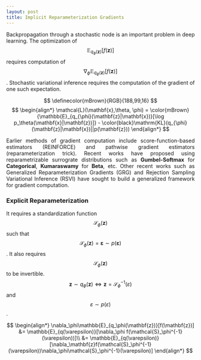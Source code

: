```yaml
---
layout: post
title: Implicit Reparameterization Gradients
---
```


<script type="text/x-mathjax-config">
  MathJax.Hub.Config({ TeX: { extensions: ["color.js"] }});
</script>

<div style="text-align: justify;">

Backpropagation through a stochastic node is an important problem in deep learning. The optimization of $$\mathbb{E}_{q_\phi(\mathbf{z})}[f(\mathbf{z})]$$ requires computation of $$\nabla_\phi\mathbb{E}_{q_\phi(\mathbf{z})}[f(\mathbf{z})]$$. Stochastic variational inference requires the computation of the gradient of one such expectation.

$$
\definecolor{mBrown}{RGB}{188,99,16}
$$
$$
\begin{align*}
    \mathcal{L}(\mathbf{x},\theta, \phi) = \color{mBrown}{\mathbb{E}_{q_{\phi}(\mathbf{z}|\mathbf{x})}[\log p_\theta(\mathbf{x}|\mathbf{z})]} - \color{black}\mathrm{KL}(q_{\phi}(\mathbf{z}|\mathbf{x})||p(\mathbf{z}))
\end{align*}
$$

Earlier methods of gradient computation include score-function-based estimators (REINFORCE) and pathwise gradient estimators (reparameterization trick). Recent works have proposed using reparametrizable surrograte distributions such as **Gumbel-Softmax** for **Categorical**, **Kumaraswamy** for **Beta**, etc. Other recent works such as Generalized Reparameterization Gradients (GRG) and Rejection Sampling Variational Inference (RSVI) have sought to build a generalized framework for gradient computation.

### Explicit Reparameterization

It requires a standardization function $$\mathcal{S}_\phi(\mathbf{z})$$ such that $$\mathcal{S}_\phi(\mathbf{z}) = \bm{\varepsilon} \sim p(\bm{\varepsilon})$$. It also requires $$\mathcal{S}_\phi(\mathbf{z})$$ to be invertible.
$$\mathbf{z}\sim q_\phi(\mathbf{z}) \Leftrightarrow \mathbf{z} = \mathcal{S}_\phi^{-1}(\varepsilon)$$ and  $$\varepsilon \sim p(\varepsilon)$$.

$$
\begin{align*}
        \nabla_\phi\mathbb{E}_{q_\phi(\mathbf{z})}[f(\mathbf{z})] &=  \mathbb{E}_{q(\varepsilon)}[\nabla_\phi f(\mathcal{S}_\phi^{-1}(\varepsilon))]\\
        &= \mathbb{E}_{q(\varepsilon)}[\nabla_\mathbf{z}f(\mathcal{S}_\phi^{-1}(\varepsilon))\nabla_\phi\mathcal{S}_\phi^{-1}(\varepsilon)]
\end{align*}
$$    

</div>
    
    
    
    
